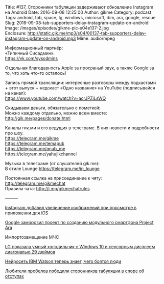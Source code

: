 Title: #137, Сторонники табуляции задерживают обновление Instagram на Android
Date: 2016-09-08 12:25:00
Author: gikme
Category: podcast
Tags: android, tab, space, lg, windows, microsoft, ibm, ara, google, rescue
Slug: 2016-09-08-tab-supporters-delay-instagram-update-on-android
Image: /images/episodes/gikme-pic-s04e137-2.jpg  
Enclosure: http://static.gik.me/mp3/s04/00137-tab-supporters-delay-instagram-update-on-android.mp3
Mime: audio/mpeg


Информационный партнёр:  
«Типичный Сисадмин».  
<https://vk.com/sysodmins>

Отдельная благодарность Apple за просраный звук, а также Google за то, что хоть что-то осталось!

Запись прямой трансляции: интересные разговоры между подкастами + этот выпуск + недокаст «Одно название» на YouTube (подписывайся на канал):  
<https://www.youtube.com/watch?v=acrJPZiLsWQ>

Скидываем деньги, обязательно с пометкой:  
Можно каждому отдельно, можно всем вместе:  
<http://gik.me/pages/donate.html>

Каналы гик.ми и его ведущих в телеграме. В них новости и подробности про шоу.  
<https://telegram.me/gikme>  
<https://telegram.me/temapub>  
<https://telegram.me/qnub_me>  
<https://telegram.me/yahujikchannel>

Музыка в телеграме (от слушателей gik.me):  
В стиле Lounge <https://telegram.me/in_lounge>

Постоянная ссылка на присоединение к чяту: <http://telegram.me/gikmechat>  
Правила чата: <http://j.mp/gikmechatrules>

———

[Instagram добавил увеличение изображений при просмотре в приложении для iOS](https://vc.ru/n/insta-zoom)

[Google заморозил проект по созданию модульного смартфона Project Ara](https://tjournal.ru/33716-google-zamorozil-proekt-po-sozdaniu-modulnogo-smartfona-project-ara)

Импортозамещение МЧС

[LG показала умный холодильник с Windows 10 и сенсорным дисплеем диагональю 29 дюймов](https://tjournal.ru/33767-lg-pokazala-umnii-holodilnik-s-windows-10-i-sensornim-displeem-diagonalu-29-duimov)

[Нейросеть IBM Watson теперь знает, чего боятся люди](https://geektimes.ru/post/279992/)

[Любители пробелов победили сторонников табуляции в споре об отступах](https://nplus1.ru/news/2016/09/01/dark-ages)
